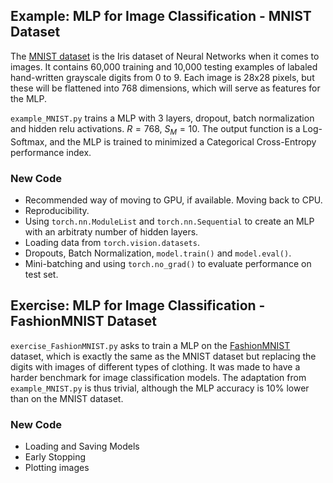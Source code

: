 ## Example: MLP for Image Classification - MNIST Dataset

The [MNIST dataset](http://yann.lecun.com/exdb/mnist/) is the Iris dataset of Neural Networks when it comes to images. It contains 60,000 training and 10,000 testing examples of labaled hand-written grayscale digits from 0 to 9. Each image is 28x28 pixels, but these will be flattened into 768 dimensions, which will serve as features for the MLP.

`example_MNIST.py` trains a MLP with 3 layers, dropout, batch normalization and hidden relu activations. $R = 768$, $S_M = 10$. The output function is a Log-Softmax, and the MLP is trained to minimized a Categorical Cross-Entropy performance index.

### New Code

- Recommended way of moving to GPU, if available. Moving back to CPU.
- Reproducibility.
- Using `torch.nn.ModuleList` and `torch.nn.Sequential` to create an MLP with an arbitraty number of hidden layers.
- Loading data from `torch.vision.datasets`.
- Dropouts, Batch Normalization, `model.train()` and `model.eval()`.
- Mini-batching and using `torch.no_grad()` to evaluate performance on test set.

## Exercise: MLP for Image Classification - FashionMNIST Dataset

`exercise_FashionMNIST.py` asks to train a MLP on the [FashionMNIST](https://github.com/zalandoresearch/fashion-mnist) dataset, which is exactly the same as the MNIST dataset but replacing the digits with images of different types of clothing. It was made to have a harder benchmark for image classification models. The adaptation from `example_MNIST.py` is thus trivial, although the MLP accuracy is 10% lower than on the MNIST dataset.

### New Code

- Loading and Saving Models
- Early Stopping
- Plotting images 
